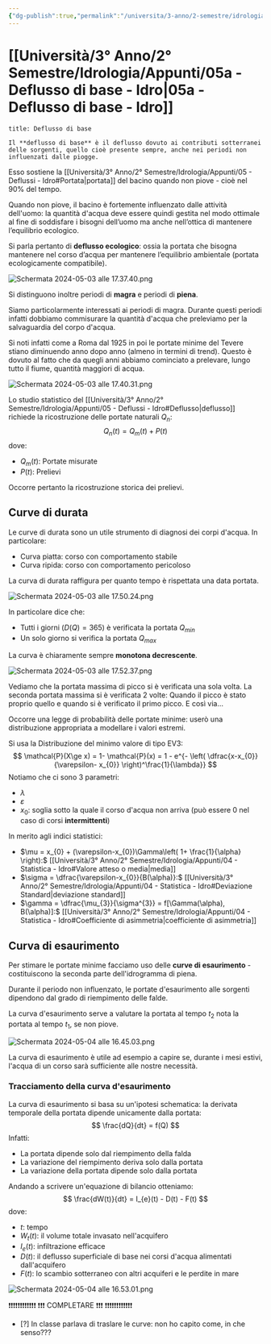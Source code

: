 ```yaml
---
{"dg-publish":true,"permalink":"/universita/3-anno/2-semestre/idrologia/appunti/05a-deflusso-di-base-idro/","tags":["UNI"]}
---
```


# [[Università/3° Anno/2° Semestre/Idrologia/Appunti/05a - Deflusso di base - Idro\|05a - Deflusso di base - Idro]]

```ad-Definizione
title: Deflusso di base

Il **deflusso di base** è il deflusso dovuto ai contributi sotterranei delle sorgenti, quello cioè presente sempre, anche nei periodi non influenzati dalle piogge.

```

Esso sostiene la [[Università/3° Anno/2° Semestre/Idrologia/Appunti/05 - Deflussi - Idro#Portata\|portata]] del bacino quando non piove - cioè nel 90% del tempo.

Quando non piove, il bacino è fortemente influenzato dalle attività dell'uomo: la quantità d'acqua
deve essere quindi gestita nel modo ottimale al fine di soddisfare i bisogni dell’uomo ma anche nell’ottica di mantenere l’equilibrio ecologico.

Si parla pertanto di **deflusso ecologico**: ossia la portata che bisogna mantenere nel corso d’acqua per mantenere l’equilibrio ambientale (portata ecologicamente compatibile).

![Schermata 2024-05-03 alle 17.37.40.png](/img/user/Universit%C3%A0/3%C2%B0%20Anno/2%C2%B0%20Semestre/Idrologia/Appunti/allegati/Schermata%202024-05-03%20alle%2017.37.40.png)

Si distinguono inoltre periodi di **magra** e periodi di **piena**.

Siamo particolarmente interessati ai periodi di magra. Durante questi periodi infatti dobbiamo commisurare la quantità d'acqua che preleviamo per la salvaguardia del corpo d'acqua.

Si noti infatti come a Roma dal 1925 in poi le portate minime del Tevere stiano diminuendo anno dopo anno (almeno in termini di trend). Questo è dovuto al fatto che da quegli anni abbiamo cominciato a prelevare, lungo tutto il fiume, quantità maggiori di acqua.

![Schermata 2024-05-03 alle 17.40.31.png](/img/user/Universit%C3%A0/3%C2%B0%20Anno/2%C2%B0%20Semestre/Idrologia/Appunti/allegati/Schermata%202024-05-03%20alle%2017.40.31.png)

Lo studio statistico del [[Università/3° Anno/2° Semestre/Idrologia/Appunti/05 - Deflussi - Idro#Deflusso\|deflusso]] richiede la ricostruzione delle portate naturali $Q_{n}$:
$$
Q_{n}(t) = Q_{m}(t) + P(t)
$$
dove:
- $Q_{m}(t):$ Portate misurate
- $P(t):$ Prelievi

Occorre pertanto la ricostruzione storica dei prelievi.

## Curve di durata

Le curve di durata sono un utile strumento di diagnosi dei corpi d'acqua.
In particolare:
- Curva piatta: corso con comportamento stabile
- Curva ripida: corso con comportamento pericoloso

La curva di durata raffigura per quanto tempo è rispettata una data portata. 

![Schermata 2024-05-03 alle 17.50.24.png](/img/user/Universit%C3%A0/3%C2%B0%20Anno/2%C2%B0%20Semestre/Idrologia/Appunti/allegati/Schermata%202024-05-03%20alle%2017.50.24.png)

In particolare dice che:
- Tutti i giorni ($D(Q) = 365$) è verificata la portata $Q_{min}$
- Un solo giorno si verifica la portata $Q_{max}$

La curva è chiaramente sempre **monotona decrescente**.

![Schermata 2024-05-03 alle 17.52.37.png](/img/user/Universit%C3%A0/3%C2%B0%20Anno/2%C2%B0%20Semestre/Idrologia/Appunti/allegati/Schermata%202024-05-03%20alle%2017.52.37.png)

Vediamo che la portata massima di picco si è verificata una sola volta. La seconda portata massima si è verificata 2 volte: Quando il picco è stato proprio quello e quando si è verificato il primo picco. E così via...

Occorre una legge di probabilità delle portate minime: userò una distribuzione appropriata a modellare i valori estremi.

Si usa la Distribuzione del minimo valore di tipo EV3:
$$
\mathcal{P}(X\ge x) = 1- \mathcal{P}(x) = 1 - e^{- \left( \dfrac{x-x_{0}}{\varepsilon- x_{0}} \right)^\frac{1}{\lambda}}
$$
Notiamo che ci sono 3 parametri:
- $\lambda$
- $\varepsilon$
- $x_{0}:$ soglia sotto la quale il corso d'acqua non arriva (può essere 0 nel caso di corsi **intermittenti**)

In merito agli indici statistici:
- $\mu = x_{0} + (\varepsilon-x_{0})\Gamma\left( 1+ \frac{1}{\alpha} \right):$ [[Università/3° Anno/2° Semestre/Idrologia/Appunti/04 - Statistica - Idro#Valore atteso o media\|media]]
- $\sigma = \dfrac{\varepsilon-x_{0}}{B(\alpha)}:$ [[Università/3° Anno/2° Semestre/Idrologia/Appunti/04 - Statistica - Idro#Deviazione Standard\|deviazione standard]]
- $\gamma = \dfrac{\mu_{3}}{\sigma^{3}} = f[\Gamma(\alpha), B(\alpha)]:$ [[Università/3° Anno/2° Semestre/Idrologia/Appunti/04 - Statistica - Idro#Coefficiente di asimmetria\|coefficiente di asimmetria]]

## Curva di esaurimento


Per stimare le portate minime facciamo uso delle **curve di esaurimento** - costituiscono la seconda parte dell'idrogramma di piena.

Durante il periodo non influenzato, le portate d'esaurimento alle sorgenti dipendono dal grado di riempimento delle falde.

La curva d'esaurimento serve a valutare la portata al tempo $t_{2}$ nota la portata al tempo $t_{1}$, se non piove.

![Schermata 2024-05-04 alle 16.45.03.png](/img/user/Universit%C3%A0/3%C2%B0%20Anno/2%C2%B0%20Semestre/Idrologia/Appunti/allegati/Schermata%202024-05-04%20alle%2016.45.03.png)

La curva di esaurimento è utile ad esempio a capire se, durante i mesi estivi, l'acqua di un corso sarà sufficiente alle nostre necessità.

### Tracciamento della curva d'esaurimento

La curva di esaurimento si basa su un'ipotesi schematica: la derivata temporale della portata dipende unicamente dalla portata:
$$
\frac{dQ}{dt} = f(Q)
$$
Infatti:
- La portata dipende solo dal riempimento della falda
- La variazione del riempimento deriva solo dalla portata
- La variazione della portata dipende solo dalla portata

Andando a scrivere un'equazione di bilancio otteniamo:
$$
\frac{dW(t)}{dt} = I_{e}(t) - D(t) - F(t)
$$
dove:
- $t:$ tempo
- $W_{t}(t):$ il volume totale invasato nell'acquifero
- $I_{e}(t):$ infiltrazione efficace
- $D(t):$ il deflusso superficiale di base nei corsi d'acqua alimentati dall'acquifero
- $F(t):$ lo scambio sotterraneo con altri acquiferi e le perdite in mare

![Schermata 2024-05-04 alle 16.53.01.png](/img/user/Universit%C3%A0/3%C2%B0%20Anno/2%C2%B0%20Semestre/Idrologia/Appunti/allegati/Schermata%202024-05-04%20alle%2016.53.01.png)

❗❗❗❗❗❗❗❗❗❗❗❗
❗❗❗ COMPLETARE ❗❗❗
❗❗❗❗❗❗❗❗❗❗❗❗

- [?] In classe parlava di traslare le curve: non ho capito come, in che senso???

